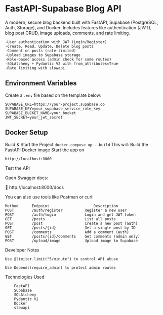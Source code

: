 # FastAPI-Supabase Blog API
A modern, secure blog backend built with FastAPI, Supabase (PostgreSQL, Auth, Storage), and Docker.
Includes features like authentication (JWT), blog post CRUD, image uploads, comments, and rate limiting.

```Features
-User authentication with JWT (Login/Register)
-Create, Read, Update, Delete blog posts
-Comment on posts (rate-limited)
-Upload images to Supabase storage
-Role-based access (admin check for some routes)
-SQLAlchemy + Pydantic V2 with from_attributes=True
-Rate limiting with slowapi
```
## Environment Variables

Create a `.env` file based on the template below:

```.env.example
SUPABASE_URL=https://your-project.supabase.co
SUPABASE_KEY=your_supabase_service_role_key
SUPABASE_BUCKET_NAME=your_bucket
JWT_SECRET=your_jwt_secret
```
## Docker Setup

Build & Start the Project
```docker-compose up --build```
This will:
Build the FastAPI Docker image
Start the app on 
```
http://localhost:8000
```
Test the API

Open Swagger docs:

🔗 http://localhost:8000/docs

You can also use tools like Postman or curl


```Example Routes
Method	    Endpoint	                Description
POST	    /auth/register	        Register a new user
POST	    /auth/login	            Login and get JWT token
GET	        /posts	                List all posts
POST	    /post	                Create a new post (auth)
GET	        /posts/{id}	            Get a single post by ID
POST	    /comments    	        Add a comment (auth)
GET	        /posts/{id}/comments	Get comments (admin only)
POST	    /upload/image	        Upload image to Supabase
```

Developer Notes

    Use @limiter.limit("5/minute") to control API abuse

    Use Depends(require_admin) to protect admin routes

Technologies Used
```
    FastAPI
    Supabase
    SQLAlchemy
    Pydantic V2
    Docker
    slowapi
```
